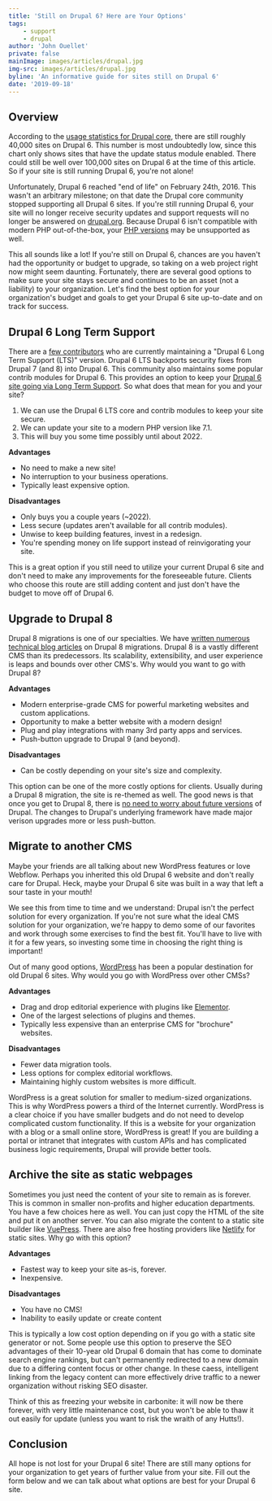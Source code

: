 ```yaml
---
title: 'Still on Drupal 6? Here are Your Options'
tags:
    - support
    - drupal
author: 'John Ouellet'
private: false
mainImage: images/articles/drupal.jpg
img-src: images/articles/drupal.jpg
byline: 'An informative guide for sites still on Drupal 6'
date: '2019-09-18'
---
```


Overview
-------------------

According to the [usage statistics for Drupal core](https://www.drupal.org/project/usage/drupal), there are still roughly 40,000 sites on Drupal 6.  This number is most undoubtedly low, since this chart only shows sites that have the update status module enabled.  There could still be well over 100,000 sites on Drupal 6 at the time of this article. So if your site is still running Drupal 6, you're not alone!  

Unfortunately, Drupal 6 reached "end of life" on February 24th, 2016. This wasn't an arbitrary milestone; on that date the Drupal core community stopped supporting all Drupal 6 sites.  If you're still running Drupal 6, your site will no longer receive security updates and support requests will no longer be answered on [drupal.org](https://www.drupal.org).  Because Drupal 6 isn't compatible with modern PHP out-of-the-box, your [PHP versions](https://www.php.net/supported-versions.php) may be unsupported as well.

This all sounds like a lot! If you're still on Drupal 6, chances are you haven't had the opportunity or budget to upgrade, so taking on a web project right now might seem daunting. Fortunately, there are several good options to make sure your site stays secure and continues to be an asset (not a liability) to your organization.  Let's find the best option for your organization's budget and goals to get your Drupal 6 site up-to-date and on track for success.

Drupal 6 Long Term Support
------------------

There are a [few contributors](https://www.drupal.org/project/d6lts) who are currently maintaining a "Drupal 6 Long Term Support (LTS)" version. Drupal 6 LTS backports security fixes from Drupal 7 (and 8) into Drupal 6. This community also maintains some popular contrib modules for Drupal 6.  This provides an option to keep your [Drupal 6 site going via Long Term Support](https://thinktandem.io/blog/2019/01/22/drupal-6-lts-php-7-platform-sh/).  So what does that mean for you and your site?

1. We can use the Drupal 6 LTS core and contrib modules to keep your site secure.
2. We can update your site to a modern PHP version like 7.1.
3. This will buy you some time possibly until about 2022. 

**Advantages**

- No need to make a new site!
- No interruption to your business operations.
- Typically least expensive option.

**Disadvantages**

- Only buys you a couple years (~2022).
- Less secure (updates aren't available for all contrib modules).
- Unwise to keep building features, invest in a redesign.
- You're spending money on life support instead of reinvigorating your site.

This is a great option if you still need to utilize your current Drupal 6 site and don't need to make any improvements for the foreseeable future.  Clients who choose this route are still adding content and just don't have the budget to move off of Drupal 6.

Upgrade to Drupal 8
-----------------

Drupal 8 migrations is one of our specialties.  We have [written numerous technical blog articles](https://thinktandem.io/blog/) on Drupal 8 migrations.  Drupal 8 is a vastly different CMS than its predecessors.  Its scalability, extensibility, and user experience is leaps and bounds over other CMS's.  Why would you want to go with Drupal 8?

**Advantages**

- Modern enterprise-grade CMS for powerful marketing websites and custom applications.
- Opportunity to make a better website with a modern design!
- Plug and play integrations with many 3rd party apps and services.
- Push-button upgrade to Drupal 9 (and beyond).


**Disadvantages**

- Can be costly depending on your site's size and complexity.

This option can be one of the more costly options for clients.  Usually during a Drupal 8 migration, the site is re-themed as well.  The good news is that once you get to Drupal 8, there is [no need to worry about future versions](https://dri.es/plan-for-drupal-9) of Drupal.  The changes to Drupal's underlying framework have made major verison upgrades more or less push-button.

Migrate to another CMS
----------------------

Maybe your friends are all talking about new WordPress features or love Webflow. Perhaps you inherited this old Drupal 6 website and don't really care for Drupal. Heck, maybe your Drupal 6 site was built in a way that left a sour taste in your mouth!

We see this from time to time and we understand: Drupal isn't the perfect solution for every organization. If you're not sure what the ideal CMS solution for your organization, we're happy to demo some of our favorites and work through some exercises to find the best fit. You'll have to live with it for a few years, so investing some time in choosing the right thing is important! 

Out of many good options, [WordPress](https://wordpress.org/) has been a popular destination for old Drupal 6 sites.  Why would you go with WordPress over other CMSs?

**Advantages**

- Drag and drop editorial experience with plugins like [Elementor](https://elementor.com/).
- One of the largest selections of plugins and themes.
- Typically less expensive than an enterprise CMS for "brochure" websites.

**Disadvantages**

- Fewer data migration tools.
- Less options for complex editorial workflows.
- Maintaining highly custom websites is more difficult.

WordPress is a great solution for smaller to medium-sized organizations.  This is why WordPress powers a third of the Internet currently.  WordPress is a clear choice if you have smaller budgets and do not need to develop complicated custom functionality. If this is a website for your organization with a blog or a small online store, WordPress is great! If you are building a portal or intranet that integrates with custom APIs and has complicated business logic requirements, Drupal will provide better tools.

Archive the site as static webpages
------------------

Sometimes you just need the content of your site to remain as is forever.  This is common in smaller non-profits and higher education departments.  You have a few choices here as well.  You can just copy the HTML of the site and put it on another server.  You can also migrate the content to a static site builder like [VuePress](https://vuepress.vuejs.org/).  There are also free hosting providers like [Netlify](https://www.netlify.com/) for static sites.  Why go with this option?

**Advantages**

- Fastest way to keep your site as-is, forever.
- Inexpensive.

**Disadvantages**

- You have no CMS!
- Inability to easily update or create content


This is typically a low cost option depending on if you go with a static site generator or not.  Some people use this option to preserve the SEO advantages of their 10-year old Drupal 6 domain that has come to dominate search engine rankings, but can't permanently redirected to a new domain due to a differing content focus or other change. In these caess, intelligent linking from the legacy content can more effectively drive traffic to a newer organization without risking SEO disaster.

Think of this as freezing your website in carbonite: it will now be there forever, with very little maintenance cost, but you won't be able to thaw it out easily for update (unless you want to risk the wraith of any Hutts!).

Conclusion
-----------

All hope is not lost for your Drupal 6 site!  There are still many options for your organization to get years of further value from your site.  Fill out the form below and we can talk about what options are best for your Drupal 6 site.
